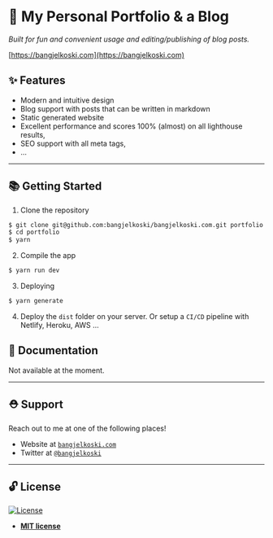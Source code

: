 # 🌟 My Personal Portfolio & a Blog

_Built for fun and convenient usage and editing/publishing of blog posts._

[https://bangjelkoski.com](https://bangjelkoski.com)

## ✨ Features

- Modern and intuitive design
- Blog support with posts that can be written in markdown
- Static generated website
- Excellent performance and scores 100% (almost) on all lighthouse results,
- SEO support with all meta tags,
- ...

---

## 📚 Getting Started

1. Clone the repository

```bash
$ git clone git@github.com:bangjelkoski/bangjelkoski.com.git portfolio
$ cd portfolio
$ yarn
```

2. Compile the app

```bash
$ yarn run dev
```

3. Deploying

```bash
$ yarn generate
```

4. Deploy the `dist` folder on your server. Or setup a `CI/CD` pipeline with Netlify, Heroku, AWS ...

## 📖 Documentation

Not available at the moment.

---

## ⛑ Support

Reach out to me at one of the following places!

- Website at <a href="https://bangjelkoski.com" target="_blank">`bangjelkoski.com`</a>
- Twitter at <a href="https://twitter.com/bangjelkoski" target="_blank">`@bangjelkoski`</a>

---

## 🔓 License

[![License](https://img.shields.io/:license-mit-blue.svg?style=flat-square)](https://badges.mit-license.org)

- **[MIT license](https://opensource.org/licenses/mit-license.php)**
